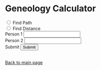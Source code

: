 <html>
<head>
    <h1>Geneology Calculator</h1>
    <script type="module" src="../main.js"></script>
    <script type="module" src="../geneology.js"></script>
    <script type="module" src="../data.js"></script>
</head>
<body>
    <form action="../main.js">
        <div>
            <input type="radio" id="find-path" name="action" value="find-path">
            <label for="find-path">Find Path</label><br>
            <input type="radio" id="find-distance" name="action" value="find-distance">
            <label for="find-distance">Find Distance</label><br>
        </div>
        <div>
            <label for="person1name">Person 1</label>
            <input type="text" id="person1name" name="person1name" list="people">
        </div>
        <div>
            <label for="person2name">Person 2</label>
            <input type="text" id="person2name" name="person2name" list="people">
        </div>
        <div>
            <label for="submit">Submit</label>
            <input type="submit" id="submit">
        </div>
        <datalist id="people">
                <option value="Internet Explorer"></option>
                <option value="Firefox"></option>
                <option value="Chrome"></option>
                <option value="Opera"></option>
                <option value="Safari"></option>
        </datalist>
        <br>
    </form>
</body>
</html>

[Back to main page](./index.md)